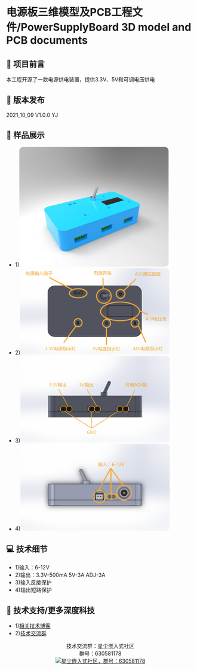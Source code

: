 # 电源板三维模型及PCB工程文件/PowerSupplyBoard 3D model and PCB documents
## 🎨 项目前言
本工程开源了一款电源供电装置，提供3.3V、5V和可调电压供电
## 🔧 版本发布
<span>2021_10_09 V1.0.0 YJ</span>
## 📖 样品展示
- 1)<img alt="电源板样图" width="400" style="border-radius:10px" src="https://github.com/stardust-scitech/PowerSupplyBoard/blob/main/Model/PowerSupplyBoard.jpg" style="border-radius:25px">
- 2)<img alt="电源板主视图" width="400" style="border-radius:10px" src="https://github.com/stardust-scitech/PowerSupplyBoard/blob/main/Model/MainView.PNG" style="border-radius:25px">
- 3)<img alt="电源板前视图" width="400" style="border-radius:10px" src="https://github.com/stardust-scitech/PowerSupplyBoard/blob/main/Model/FrontView.png" style="border-radius:25px">
- 4)<img alt="电源板后视图" width="400" style="border-radius:10px" src="https://github.com/stardust-scitech/PowerSupplyBoard/blob/main/Model/RearView.png" style="border-radius:25px">
## 💻 技术细节
- 1)输入：6-12V
- 2)输出：3.3V-500mA 5V-3A ADJ-3A
- 3)输入反接保护
- 4)输出短路保护
## 🚀 技术支持/更多深度科技
- 1)[相关技术博客](http://blog.stardust.live)
- 2)[技术交流群](https://jq.qq.com/?_wv=1027&amp;k=yrXYcrfz)
<p align="center">
    <span>技术交流群：星尘嵌入式社区</span>
    <br/>
    <span>群号：630581178</span>
    <br/>
    <a href="https://jq.qq.com/?_wv=1027&amp;k=yrXYcrfz" target="_blank" title="星尘嵌入式社区，群号：630581178">
        <img alt="星尘嵌入式社区，群号：630581178" width="220" src="http://stardust.live/res/img/group_chat_630581178.jpg">
    </a>
</p>
